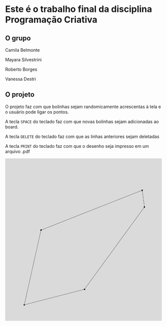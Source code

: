 # Este é o trabalho final da disciplina Programação Criativa

## O grupo

Camila Belmonte

Mayara Silvestrini

Roberto Borges

Vanessa Destri

## O projeto

O projeto faz com que bolinhas sejam randomicamente acrescentas à tela e o usuário pode ligar os pontos.

A tecla `SPACE` do teclado faz com que novas bolinhas sejam adicionadas ao board.

A tecla `DELETE` do teclado faz com que as linhas anteriores sejam deletadas

A tecla `PRINT` do teclado faz com que o desenho seja impresso em um arquivo .pdf

![Board](/connectthedots.png)



